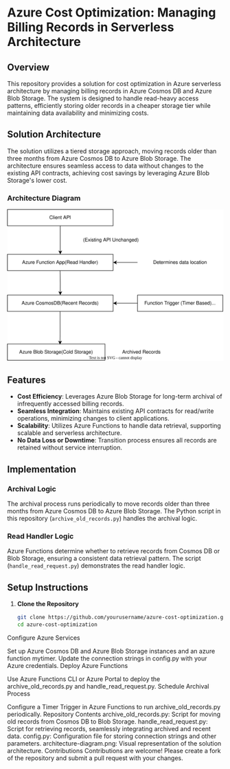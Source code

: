 # Azure Cost Optimization: Managing Billing Records in Serverless Architecture

## Overview

This repository provides a solution for cost optimization in Azure serverless architecture by managing billing records in Azure Cosmos DB and Azure Blob Storage. The system is designed to handle read-heavy access patterns, efficiently storing older records in a cheaper storage tier while maintaining data availability and minimizing costs.

## Solution Architecture

The solution utilizes a tiered storage approach, moving records older than three months from Azure Cosmos DB to Azure Blob Storage. The architecture ensures seamless access to data without changes to the existing API contracts, achieving cost savings by leveraging Azure Blob Storage's lower cost.

### Architecture Diagram

![Architecture Diagram](architecture.drawio.svg)

## Features

- **Cost Efficiency**: Leverages Azure Blob Storage for long-term archival of infrequently accessed billing records.
- **Seamless Integration**: Maintains existing API contracts for read/write operations, minimizing changes to client applications.
- **Scalability**: Utilizes Azure Functions to handle data retrieval, supporting scalable and serverless architecture.
- **No Data Loss or Downtime**: Transition process ensures all records are retained without service interruption.

## Implementation

### Archival Logic

The archival process runs periodically to move records older than three months from Azure Cosmos DB to Azure Blob Storage. The Python script in this repository (`archive_old_records.py`) handles the archival logic.

### Read Handler Logic

Azure Functions determine whether to retrieve records from Cosmos DB or Blob Storage, ensuring a consistent data retrieval pattern. The script (`handle_read_request.py`) demonstrates the read handler logic.

## Setup Instructions

1. **Clone the Repository**
   ```bash
   git clone https://github.com/yourusername/azure-cost-optimization.git
   cd azure-cost-optimization
Configure Azure Services

Set up Azure Cosmos DB and Azure Blob Storage instances and an azure function mytimer.
Update the connection strings in config.py with your Azure credentials.
Deploy Azure Functions

Use Azure Functions CLI or Azure Portal to deploy the archive_old_records.py and handle_read_request.py.
Schedule Archival Process

Configure a Timer Trigger in Azure Functions to run archive_old_records.py periodically.
Repository Contents
archive_old_records.py: Script for moving old records from Cosmos DB to Blob Storage.
handle_read_request.py: Script for retrieving records, seamlessly integrating archived and recent data.
config.py: Configuration file for storing connection strings and other parameters.
architecture-diagram.png: Visual representation of the solution architecture.
Contributions
Contributions are welcome! Please create a fork of the repository and submit a pull request with your changes.